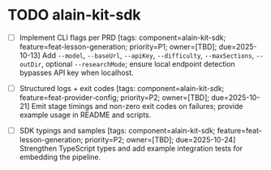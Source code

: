 # TODO alain-kit-sdk

- [ ] Implement CLI flags per PRD [tags: component=alain-kit-sdk; feature=feat-lesson-generation; priority=P1; owner=[TBD]; due=2025-10-13]
  Add `--model`, `--baseUrl`, `--apiKey`, `--difficulty`, `--maxSections`, `--outDir`, optional `--researchMode`; ensure local endpoint detection bypasses API key when localhost.
- [ ] Structured logs + exit codes [tags: component=alain-kit-sdk; feature=feat-provider-config; priority=P2; owner=[TBD]; due=2025-10-21]
  Emit stage timings and non-zero exit codes on failures; provide example usage in README and scripts.
- [ ] SDK typings and samples [tags: component=alain-kit-sdk; feature=feat-lesson-generation; priority=P2; owner=[TBD]; due=2025-10-24]
  Strengthen TypeScript types and add example integration tests for embedding the pipeline.

